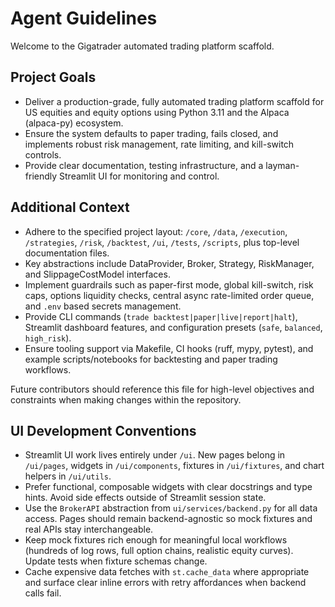 # Agent Guidelines

Welcome to the Gigatrader automated trading platform scaffold.

## Project Goals
- Deliver a production-grade, fully automated trading platform scaffold for US equities and equity options using Python 3.11 and the Alpaca (alpaca-py) ecosystem.
- Ensure the system defaults to paper trading, fails closed, and implements robust risk management, rate limiting, and kill-switch controls.
- Provide clear documentation, testing infrastructure, and a layman-friendly Streamlit UI for monitoring and control.

## Additional Context
- Adhere to the specified project layout: `/core`, `/data`, `/execution`, `/strategies`, `/risk`, `/backtest`, `/ui`, `/tests`, `/scripts`, plus top-level documentation files.
- Key abstractions include DataProvider, Broker, Strategy, RiskManager, and SlippageCostModel interfaces.
- Implement guardrails such as paper-first mode, global kill-switch, risk caps, options liquidity checks, central async rate-limited order queue, and `.env` based secrets management.
- Provide CLI commands (`trade backtest|paper|live|report|halt`), Streamlit dashboard features, and configuration presets (`safe`, `balanced`, `high_risk`).
- Ensure tooling support via Makefile, CI hooks (ruff, mypy, pytest), and example scripts/notebooks for backtesting and paper trading workflows.

Future contributors should reference this file for high-level objectives and constraints when making changes within the repository.

## UI Development Conventions
- Streamlit UI work lives entirely under `/ui`. New pages belong in `/ui/pages`, widgets in `/ui/components`, fixtures in `/ui/fixtures`, and chart helpers in `/ui/utils`.
- Prefer functional, composable widgets with clear docstrings and type hints. Avoid side effects outside of Streamlit session state.
- Use the `BrokerAPI` abstraction from `ui/services/backend.py` for all data access. Pages should remain backend-agnostic so mock fixtures and real APIs stay interchangeable.
- Keep mock fixtures rich enough for meaningful local workflows (hundreds of log rows, full option chains, realistic equity curves). Update tests when fixture schemas change.
- Cache expensive data fetches with `st.cache_data` where appropriate and surface clear inline errors with retry affordances when backend calls fail.
